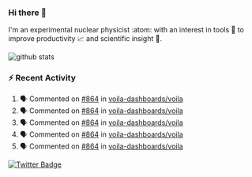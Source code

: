 ### Hi there 👋 

I'm an experimental nuclear physicist :atom: with an interest in tools :wrench: to improve productivity :chart_with_upwards_trend: and scientific insight :telescope:.

![github stats](https://github-readme-stats.vercel.app/api?username=agoose77&show_icons=true&hide_rank=true&hide_title=true&bg_color=30,e76445,904e95&text_color=efe3ec&icon_color=efe3ec)
<!--
**agoose77/agoose77** is a ✨ _special_ ✨ repository because its `README.md` (this file) appears on your GitHub profile.

Here are some ideas to get you started:

- 🔭 I’m currently working on ...
- 🌱 I’m currently learning ...
- 👯 I’m looking to collaborate on ...
- 🤔 I’m looking for help with ...
- 💬 Ask me about ...
- 📫 How to reach me: ...
- 😄 Pronouns: ...
- ⚡ Fun fact: ...
-->

### :zap: Recent Activity
<!--START_SECTION:activity-->
1. 🗣 Commented on [#864](https://github.com/voila-dashboards/voila/issues/864) in [voila-dashboards/voila](https://github.com/voila-dashboards/voila)
2. 🗣 Commented on [#864](https://github.com/voila-dashboards/voila/issues/864) in [voila-dashboards/voila](https://github.com/voila-dashboards/voila)
3. 🗣 Commented on [#864](https://github.com/voila-dashboards/voila/issues/864) in [voila-dashboards/voila](https://github.com/voila-dashboards/voila)
4. 🗣 Commented on [#864](https://github.com/voila-dashboards/voila/issues/864) in [voila-dashboards/voila](https://github.com/voila-dashboards/voila)
5. 🗣 Commented on [#864](https://github.com/voila-dashboards/voila/issues/864) in [voila-dashboards/voila](https://github.com/voila-dashboards/voila)
<!--END_SECTION:activity-->


[![Twitter Badge](https://img.shields.io/twitter/follow/agoose77?style=flat-square&logo=Twitter&logoColor=white&color=cornflowerblue)](https://twitter.com/agoose77)
